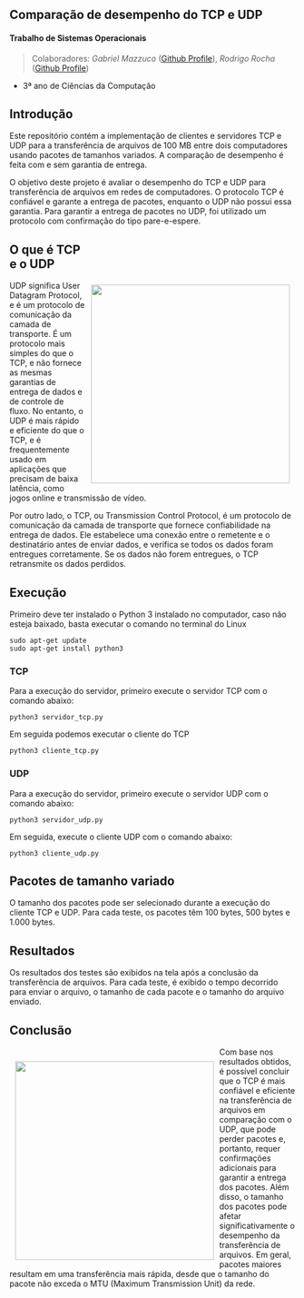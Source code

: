 ## Comparação de desempenho do TCP e UDP

#### Trabalho de Sistemas Operacionais

> Colaboradores: *Gabriel Mazzuco* ([Github Profile](https://github.com/gabrielmazz)), *Rodrigo Rocha* ([Github Profile](https://github.com/Rodrigo2603))

- 3ª ano de Ciências da Computação

## Introdução

Este repositório contém a implementação de clientes e servidores TCP e UDP para a transferência de arquivos de 100 MB entre dois computadores usando pacotes de tamanhos variados. A comparação de desempenho é feita com e sem garantia de entrega.

O objetivo deste projeto é avaliar o desempenho do TCP e UDP para transferência de arquivos em redes de computadores. O protocolo TCP é confiável e garante a entrega de pacotes, enquanto o UDP não possui essa garantia. Para garantir a entrega de pacotes no UDP, foi utilizado um protocolo com confirmação do tipo pare-e-espere.

<img src="https://www.cyberghostvpn.com/privacyhub/wp-content/uploads/2022/04/1tcpvsudp7.gif" style="width:350px; float: right; margin: 90px 10px 10px 10px;">

## O que é TCP e o UDP

UDP significa User Datagram Protocol, e é um protocolo de comunicação da camada de transporte. É um protocolo mais simples do que o TCP, e não fornece as mesmas garantias de entrega de dados e de controle de fluxo. No entanto, o UDP é mais rápido e eficiente do que o TCP, e é frequentemente usado em aplicações que precisam de baixa latência, como jogos online e transmissão de vídeo.


Por outro lado, o TCP, ou Transmission Control Protocol, é um protocolo de comunicação da camada de transporte que fornece confiabilidade na entrega de dados. Ele estabelece uma conexão entre o remetente e o destinatário antes de enviar dados, e verifica se todos os dados foram entregues corretamente. Se os dados não forem entregues, o TCP retransmite os dados perdidos.

## Execução

Primeiro deve ter instalado o Python 3 instalado no computador, caso não esteja baixado, basta executar o comando no terminal do Linux

```
sudo apt-get update
sudo apt-get install python3
```

### TCP

Para a execução do servidor, primeiro execute o servidor TCP com o comando abaixo:

```
python3 servidor_tcp.py
```

Em seguida podemos executar o cliente do TCP

```
python3 cliente_tcp.py
```

### UDP

Para a execução do servidor, primeiro execute o servidor UDP com o comando abaixo:

```
python3 servidor_udp.py
```

Em seguida, execute o cliente UDP com o comando abaixo:

```
python3 cliente_udp.py 
```

## Pacotes de tamanho variado

O tamanho dos pacotes pode ser selecionado durante a execução do cliente TCP e UDP. Para cada teste, os pacotes têm 100 bytes, 500 bytes e 1.000 bytes.

## Resultados

Os resultados dos testes são exibidos na tela após a conclusão da transferência de arquivos. Para cada teste, é exibido o tempo decorrido para enviar o arquivo, o tamanho de cada pacote e o tamanho do arquivo enviado.

## Conclusão
<img src="https://pbs.twimg.com/media/E3thRQzVEAQ6yTy.jpg:large" style="width:350px; float: left; margin: 25px 10px 10px 10px;">

Com base nos resultados obtidos, é possível concluir que o TCP é mais confiável e eficiente na transferência de arquivos em comparação com o UDP, que pode perder pacotes e, portanto, requer confirmações adicionais para garantir a entrega dos pacotes. Além disso, o tamanho dos pacotes pode afetar significativamente o desempenho da transferência de arquivos. Em geral, pacotes maiores resultam em uma transferência mais rápida, desde que o tamanho do pacote não exceda o MTU (Maximum Transmission Unit) da rede.
